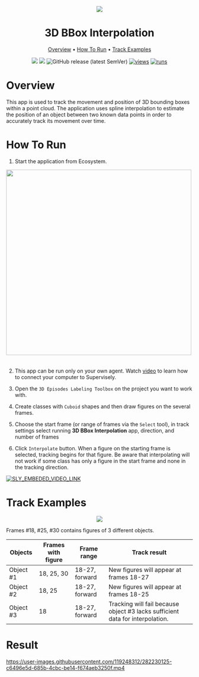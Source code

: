 <div align="center" markdown> 

<img src="https://github.com/supervisely-ecosystem/3d-track-interpolation/assets/119248312/08eed5f6-0775-4380-9233-3fc9b2752533" />

# 3D BBox Interpolation
  
<p align="center">
  <a href="#Overview">Overview</a> •
  <a href="#How-To-Run">How To Run</a> •
  <a href="#Track-Examples">Track Examples</a>
</p>

[![](https://img.shields.io/badge/supervisely-ecosystem-brightgreen)](https://ecosystem.supervisely.com/apps/supervisely-ecosystem/3d-track-interpolation)
[![](https://img.shields.io/badge/slack-chat-green.svg?logo=slack)](https://supervisely.com/slack)
![GitHub release (latest SemVer)](https://img.shields.io/github/v/release/supervisely-ecosystem/3d-track-interpolation)
[![views](https://app.supervisely.com/img/badges/views/supervisely-ecosystem/3d-track-interpolation)](https://supervisely.com)
[![runs](https://app.supervisely.com/img/badges/runs/supervisely-ecosystem/3d-track-interpolation)](https://supervisely.com)

</div>

# Overview 

This app is used to track the movement and position of 3D bounding boxes within a point cloud. The application uses spline interpolation to estimate the position of an object between two known data points in order to accurately track its movement over time.

# How To Run

1. Start the application from Ecosystem.

<img data-key="sly-module-link" data-module-slug="supervisely-ecosystem/3d-track-interpolation" src="https://github.com/supervisely-ecosystem/3d-track-interpolation/assets/115161827/ed3adf13-b716-47ed-a1e3-9e034312c819" width="500px" style='padding-bottom: 20px'/> 

2. This app can be run only on your own agent. Watch [video](https://www.youtube.com/watch?v=aO7Zc4kTrVg) to learn how to connect your computer to Supervisely.

3. Open the `3D Episodes Labeling Toolbox` on the project you want to work with.

4. Create classes with `Cuboid` shapes and then draw figures on the several frames.

5. Choose the start frame (or range of frames via the `Select` tool), in track settings select running **3D BBox Interpolation** app, direction, and number of frames

6. Click `Interpolate` button. When a figure on the starting frame is selected, tracking begins for that figure. Be aware that interpolating will not work if some class has only a figure in the start frame and none in the tracking direction.

<a data-key="sly-embeded-video-link" href="https://youtu.be/ked5SFLjfRU" data-video-code="ked5SFLjfRU"> <img src="https://github.com/supervisely-ecosystem/3d-track-interpolation/assets/119248312/b5490e95-580f-46a4-acb1-b60339eb86b0" alt="SLY_EMBEDED_VIDEO_LINK"> </a> 

# Track Examples

<div align="center">

<img src="https://user-images.githubusercontent.com/87002239/231757938-730b1deb-5887-47d7-a299-616411ffefa3.png" />

</div>

Frames #18, #25, #30 contains figures of 3 different objects.

| Objects   | Frames with figure | Frame range    | Track result                                                                  |
| --------- | ------------------ | -------------- | ----------------------------------------------------------------------------- |
| Object #1 | 18, 25, 30         | 18-27, forward | New figures will appear at frames 18-27                                       |
| Object #2 | 18, 25             | 18-27, forward | New figures will appear at frames 18-25                                       |
| Object #3 | 18                 | 18-27, forward | Tracking will fail because object #3 lacks sufficient data for interpolation. |


# Result
   
https://user-images.githubusercontent.com/119248312/282230125-c6496e5d-685b-4cbc-be14-f674aeb3250f.mp4

